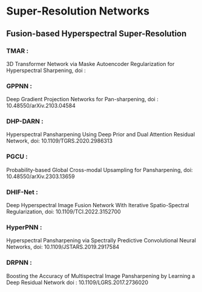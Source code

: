 # Super-Resolution Networks

## Fusion-based Hyperspectral Super-Resolution

### TMAR       : 
3D Transformer Network via Maske Autoencoder Regularization for Hyperspectral Sharpening, 
doi : 

### GPPNN : 
Deep Gradient Projection Networks for Pan-sharpening, 
doi : 10.48550/arXiv.2103.04584 

### DHP-DARN  :
Hyperspectral Pansharpening Using Deep Prior and Dual Attention Residual Network, 
doi: 10.1109/TGRS.2020.2986313 

### PGCU : 
Probability-based Global Cross-modal Upsampling for Pansharpening, 
doi: 10.48550/arXiv.2303.13659

### DHIF-Net : 
Deep Hyperspectral Image Fusion Network With Iterative Spatio-Spectral Regularization, 
doi: 10.1109/TCI.2022.3152700

### HyperPNN   : 
Hyperspectral Pansharpening via Spectrally Predictive Convolutional Neural Networks, 
doi: 10.1109/JSTARS.2019.2917584 

### DRPNN : 
Boosting the Accuracy of Multispectral Image Pansharpening by Learning a Deep Residual Network
doi : 10.1109/LGRS.2017.2736020 



